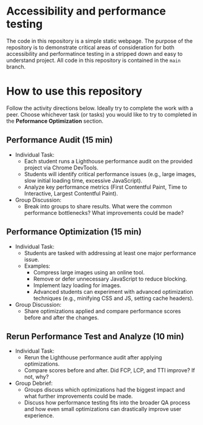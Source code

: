 # Accessibility and performance testing
The code in this repository is a simple static webpage. The purpose of the repository is to demonstrate critical areas of consideration for both accessibility and performatince testing in a stripped down and easy to understand project. All code in this repository is contained in the `main` branch.

# How to use this repository
Follow the activity directions below. Ideally try to complete the work with a peer. Choose whichever task (or tasks) you would like to try to completed in the **Peformance Optimization** section.

## Performance Audit (15 min)
- Individual Task:
    - Each student runs a Lighthouse performance audit on the provided project via Chrome DevTools.
    - Students will identify critical performance issues (e.g., large images, slow initial loading time, excessive JavaScript).
    - Analyze key performance metrics (First Contentful Paint, Time to Interactive, Largest Contentful Paint).
- Group Discussion:
    - Break into groups to share results. What were the common performance bottlenecks? What improvements could be made?

## Performance Optimization (15 min)
- Individual Task:
    - Students are tasked with addressing at least one major performance issue.
    - Examples:
        - Compress large images using an online tool.
        - Remove or defer unnecessary JavaScript to reduce blocking.
        - Implement lazy loading for images.
        - Advanced students can experiment with advanced optimization techniques (e.g., minifying CSS and JS, setting cache headers).
- Group Discussion:
    - Share optimizations applied and compare performance scores before and after the changes.

## Rerun Performance Test and Analyze (10 min)
- Individual Task:
    - Rerun the Lighthouse performance audit after applying optimizations.
    - Compare scores before and after. Did FCP, LCP, and TTI improve? If not, why?
- Group Debrief:
    - Groups discuss which optimizations had the biggest impact and what further improvements could be made.
    - Discuss how performance testing fits into the broader QA process and how even small optimizations can drastically improve user experience.
